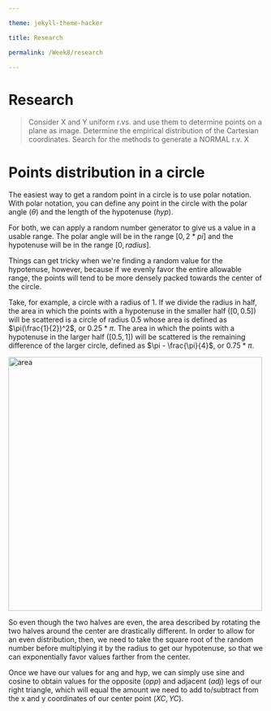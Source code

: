 ```yaml
---

theme: jekyll-theme-hacker

title: Research

permalink: /Week8/research

---
```


# Research
> Consider X and Y uniform r.vs. and use them to determine points on a plane as image. Determine the empirical distribution of the Cartesian coordinates. Search for the methods to generate a NORMAL r.v. X

# Points distribution in a circle

The easiest way to get a random point in a circle is to use polar notation.
With polar notation, you can define any point in the circle with the polar angle ($\theta$) and the length of the hypotenuse ($hyp$).

For both, we can apply a random number generator to give us a value in a usable range. The polar angle will be in the range $[0, 2 * pi]$ and 
the hypotenuse will be in the range $[0, radius]$.

Things can get tricky when we're finding a random value for the hypotenuse, however, because if we evenly favor the entire allowable range, 
the points will tend to be more densely packed towards the center of the circle.

Take, for example, a circle with a radius of 1. If we divide the radius in half, the area in which the points with a hypotenuse
in the smaller half ($[0, 0.5]$) will be scattered is a circle of radius 0.5 whose area is defined as $\pi(\frac{1}{2})^2$, or $0.25 * \pi$. 
The area in which the points with a hypotenuse in the larger half ($[0.5, 1]$) will be scattered is the remaining difference of the larger circle, 
defined as $\pi - \frac{\pi}{4}$, or $0.75 * \pi$.

<img width="500" alt="area" src="https://user-images.githubusercontent.com/105921751/202916828-bb0abcec-d00b-4a3c-9c0b-f76d7a0bccbb.jpeg">

So even though the two halves are even, the area described by rotating the two halves around the center are drastically different. In order to allow for an even distribution, then, we need to take the square root of the random number before multiplying it by the radius to get our hypotenuse, so that we can exponentially favor values farther from the center.

Once we have our values for ang and hyp, we can simply use sine and cosine to obtain values for the opposite ($opp$) and adjacent ($adj$) legs of our right triangle, which will equal the amount we need to add to/subtract from the x and y coordinates of our center point $(XC, YC)$.

